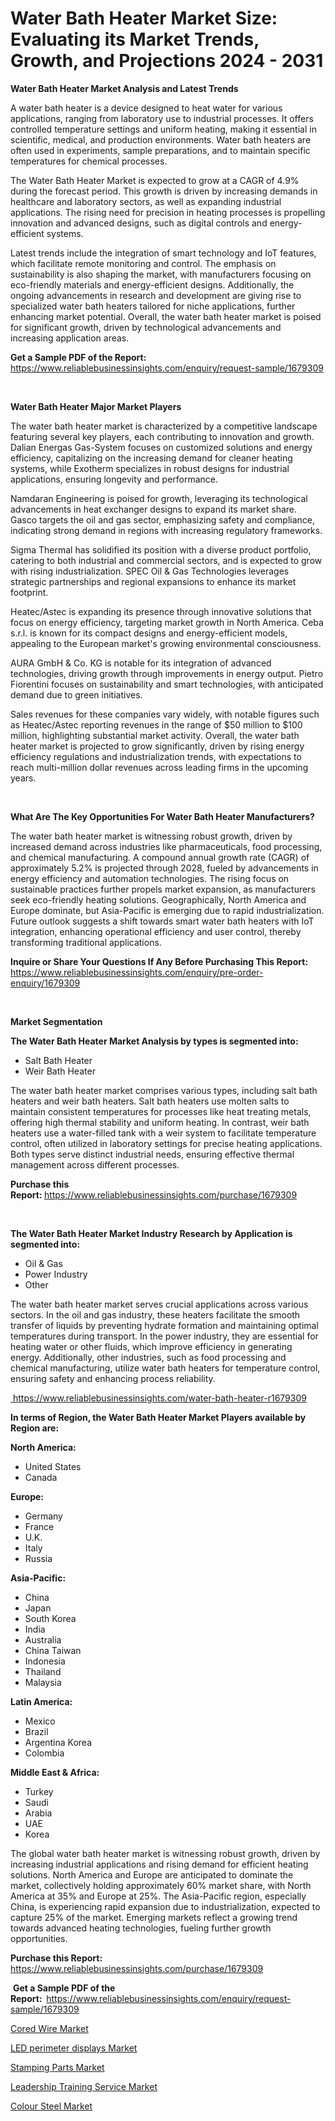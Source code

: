 <p><h1>Water Bath Heater Market Size: Evaluating its Market Trends, Growth, and Projections 2024 - 2031</h1></p><p><strong>Water Bath Heater Market Analysis and Latest Trends</strong></p>
<p><p>A water bath heater is a device designed to heat water for various applications, ranging from laboratory use to industrial processes. It offers controlled temperature settings and uniform heating, making it essential in scientific, medical, and production environments. Water bath heaters are often used in experiments, sample preparations, and to maintain specific temperatures for chemical processes.</p><p>The Water Bath Heater Market is expected to grow at a CAGR of 4.9% during the forecast period. This growth is driven by increasing demands in healthcare and laboratory sectors, as well as expanding industrial applications. The rising need for precision in heating processes is propelling innovation and advanced designs, such as digital controls and energy-efficient systems.</p><p>Latest trends include the integration of smart technology and IoT features, which facilitate remote monitoring and control. The emphasis on sustainability is also shaping the market, with manufacturers focusing on eco-friendly materials and energy-efficient designs. Additionally, the ongoing advancements in research and development are giving rise to specialized water bath heaters tailored for niche applications, further enhancing market potential. Overall, the water bath heater market is poised for significant growth, driven by technological advancements and increasing application areas.</p></p>
<p><strong>Get a Sample PDF of the Report:&nbsp;</strong> <a href="https://www.reliablebusinessinsights.com/enquiry/request-sample/1679309?utm_campaign=1113&utm_medium=2&utm_source=Github&utm_content=ia&utm_term=03102024&utm_id=water-bath-heater">https://www.reliablebusinessinsights.com/enquiry/request-sample/1679309</a></p>
<p>&nbsp;</p>
<p><strong>Water Bath Heater Major Market Players</strong></p>
<p><p>The water bath heater market is characterized by a competitive landscape featuring several key players, each contributing to innovation and growth. Dalian Energas Gas-System focuses on customized solutions and energy efficiency, capitalizing on the increasing demand for cleaner heating systems, while Exotherm specializes in robust designs for industrial applications, ensuring longevity and performance.</p><p>Namdaran Engineering is poised for growth, leveraging its technological advancements in heat exchanger designs to expand its market share. Gasco targets the oil and gas sector, emphasizing safety and compliance, indicating strong demand in regions with increasing regulatory frameworks.</p><p>Sigma Thermal has solidified its position with a diverse product portfolio, catering to both industrial and commercial sectors, and is expected to grow with rising industrialization. SPEC Oil & Gas Technologies leverages strategic partnerships and regional expansions to enhance its market footprint.</p><p>Heatec/Astec is expanding its presence through innovative solutions that focus on energy efficiency, targeting market growth in North America. Ceba s.r.l. is known for its compact designs and energy-efficient models, appealing to the European market's growing environmental consciousness. </p><p>AURA GmbH & Co. KG is notable for its integration of advanced technologies, driving growth through improvements in energy output. Pietro Fiorentini focuses on sustainability and smart technologies, with anticipated demand due to green initiatives. </p><p>Sales revenues for these companies vary widely, with notable figures such as Heatec/Astec reporting revenues in the range of $50 million to $100 million, highlighting substantial market activity. Overall, the water bath heater market is projected to grow significantly, driven by rising energy efficiency regulations and industrialization trends, with expectations to reach multi-million dollar revenues across leading firms in the upcoming years.</p></p>
<p>&nbsp;</p>
<p><strong>What Are The Key Opportunities For Water Bath Heater Manufacturers?</strong></p>
<p><p>The water bath heater market is witnessing robust growth, driven by increased demand across industries like pharmaceuticals, food processing, and chemical manufacturing. A compound annual growth rate (CAGR) of approximately 5.2% is projected through 2028, fueled by advancements in energy efficiency and automation technologies. The rising focus on sustainable practices further propels market expansion, as manufacturers seek eco-friendly heating solutions. Geographically, North America and Europe dominate, but Asia-Pacific is emerging due to rapid industrialization. Future outlook suggests a shift towards smart water bath heaters with IoT integration, enhancing operational efficiency and user control, thereby transforming traditional applications.</p></p>
<p><strong>Inquire or Share Your Questions If Any Before Purchasing This Report:</strong> <a href="https://www.reliablebusinessinsights.com/enquiry/pre-order-enquiry/1679309?utm_campaign=1113&utm_medium=2&utm_source=Github&utm_content=ia&utm_term=03102024&utm_id=water-bath-heater">https://www.reliablebusinessinsights.com/enquiry/pre-order-enquiry/1679309</a></p>
<p>&nbsp;</p>
<p><strong>Market Segmentation</strong></p>
<p><strong>The Water Bath Heater Market Analysis by types is segmented into:</strong></p>
<p><ul><li>Salt Bath Heater</li><li>Weir Bath Heater</li></ul></p>
<p><p>The water bath heater market comprises various types, including salt bath heaters and weir bath heaters. Salt bath heaters use molten salts to maintain consistent temperatures for processes like heat treating metals, offering high thermal stability and uniform heating. In contrast, weir bath heaters use a water-filled tank with a weir system to facilitate temperature control, often utilized in laboratory settings for precise heating applications. Both types serve distinct industrial needs, ensuring effective thermal management across different processes.</p></p>
<p><strong>Purchase this Report:&nbsp;</strong><a href="https://www.reliablebusinessinsights.com/purchase/1679309?utm_campaign=1113&utm_medium=2&utm_source=Github&utm_content=ia&utm_term=03102024&utm_id=water-bath-heater">https://www.reliablebusinessinsights.com/purchase/1679309</a></p>
<p>&nbsp;</p>
<p><strong>The Water Bath Heater Market Industry Research by Application is segmented into:</strong></p>
<p><ul><li>Oil & Gas</li><li>Power Industry</li><li>Other</li></ul></p>
<p><p>The water bath heater market serves crucial applications across various sectors. In the oil and gas industry, these heaters facilitate the smooth transfer of liquids by preventing hydrate formation and maintaining optimal temperatures during transport. In the power industry, they are essential for heating water or other fluids, which improve efficiency in generating energy. Additionally, other industries, such as food processing and chemical manufacturing, utilize water bath heaters for temperature control, ensuring safety and enhancing process reliability.</p></p>
<p><a href="https://www.reliablebusinessinsights.com/water-bath-heater-r1679309?utm_campaign=1113&utm_medium=2&utm_source=Github&utm_content=ia&utm_term=03102024&utm_id=water-bath-heater">&nbsp;https://www.reliablebusinessinsights.com/water-bath-heater-r1679309</a></p>
<p><strong>In terms of Region, the Water Bath Heater Market Players available by Region are:</strong></p>
<p>
    <p> <strong> North America: </strong>
        <ul>
            <li>United States</li>
            <li>Canada</li>
        </ul>
        </p> 
    <p> <strong> Europe: </strong>
        <ul>
            <li>Germany</li>
            <li>France</li>
            <li>U.K.</li>
            <li>Italy</li>
            <li>Russia</li>
        </ul>
        </p> 
    <p> <strong> Asia-Pacific: </strong>
        <ul>
            <li>China</li>
            <li>Japan</li>
            <li>South Korea</li>
            <li>India</li>
            <li>Australia</li>
            <li>China Taiwan</li>
            <li>Indonesia</li>
            <li>Thailand</li>
            <li>Malaysia</li>
        </ul>
        </p> 
    <p> <strong> Latin America: </strong>
        <ul>
            <li>Mexico</li>
            <li>Brazil</li>
            <li>Argentina Korea</li>
            <li>Colombia</li>
        </ul>
        </p> 
    <p> <strong> Middle East & Africa: </strong>
        <ul>
            <li>Turkey</li>
            <li>Saudi</li>
            <li>Arabia</li>
            <li>UAE</li>
            <li>Korea</li>
        </ul>
    </p>
    </p>
<p><p>The global water bath heater market is witnessing robust growth, driven by increasing industrial applications and rising demand for efficient heating solutions. North America and Europe are anticipated to dominate the market, collectively holding approximately 60% market share, with North America at 35% and Europe at 25%. The Asia-Pacific region, especially China, is experiencing rapid expansion due to industrialization, expected to capture 25% of the market. Emerging markets reflect a growing trend towards advanced heating technologies, fueling further growth opportunities.</p></p>
<p><strong>Purchase this Report: </strong><a href="https://www.reliablebusinessinsights.com/purchase/1679309?utm_campaign=1113&utm_medium=2&utm_source=Github&utm_content=ia&utm_term=03102024&utm_id=water-bath-heater">https://www.reliablebusinessinsights.com/purchase/1679309</a></p>
<p>&nbsp;<strong>Get a Sample PDF of the Report:&nbsp;&nbsp;</strong><a href="https://www.reliablebusinessinsights.com/enquiry/request-sample/1679309?utm_campaign=1113&utm_medium=2&utm_source=Github&utm_content=ia&utm_term=03102024&utm_id=water-bath-heater">https://www.reliablebusinessinsights.com/enquiry/request-sample/1679309</a></p>
<p><strong></strong></p>
<p><p><a href="https://medium.com/@kingmsvie/cored-wire-market-indicators-market-size-regional-breakdown-market-player-analysis-and-forecast-7d29bd5e14b8?utm_campaign=1113&utm_medium=2&utm_source=Github&utm_content=ia&utm_term=03102024&utm_id=water-bath-heater">Cored Wire Market</a></p><p><a href="https://github.com/GenaGaines34/Market-Research-Report-List-1/blob/main/led-perimeter-displays-market.md?utm_campaign=1113&utm_medium=2&utm_source=Github&utm_content=ia&utm_term=03102024&utm_id=water-bath-heater">LED perimeter displays Market</a></p><p><a href="https://www.linkedin.com/pulse/stamping-parts-market-research-report-includes-analysis-issae?utm_campaign=1113&utm_medium=2&utm_source=Github&utm_content=ia&utm_term=03102024&utm_id=water-bath-heater">Stamping Parts Market</a></p><p><a href="https://github.com/KimNDobson/Market-Research-Report-List-1/blob/main/leadership-training-service-market.md?utm_campaign=1113&utm_medium=2&utm_source=Github&utm_content=ia&utm_term=03102024&utm_id=water-bath-heater">Leadership Training Service Market</a></p><p><a href="https://medium.com/@kingmsvie/colour-steel-industry-sector-new-technologies-and-market-impact-forecasted-for-period-from-2024-to-c5bd77ae8bee?postPublishedType=repub&utm_campaign=1113&utm_medium=2&utm_source=Github&utm_content=ia&utm_term=03102024&utm_id=water-bath-heater">Colour Steel Market</a></p></p>